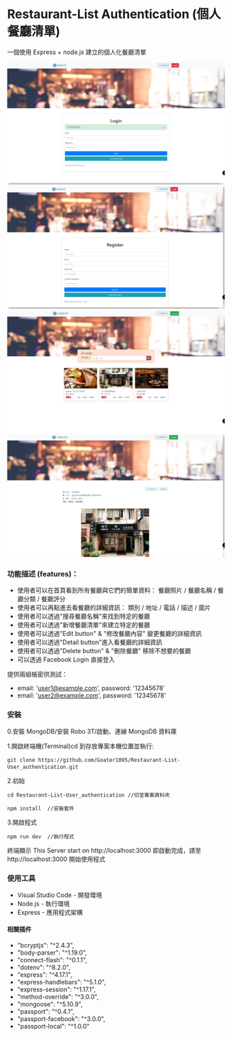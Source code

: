 # Restaurant-List Authentication (個人餐廳清單)

一個使用 Express + node.js 建立的個人化餐廳清單

![Login Page](/public/images/login.png)
![Register Page](/public/images/register.png)
![Home Page](/public/images/index.png)
![Detail Page](/public/images/show.png)

### 功能描述 (features)：

- 使用者可以在首頁看到所有餐廳與它們的簡單資料：
  餐廳照片 / 餐廳名稱 / 餐廳分類 / 餐廳評分
- 使用者可以再點進去看餐廳的詳細資訊：
  類別 / 地址 / 電話 / 描述 / 圖片
- 使用者可以透過"搜尋餐廳名稱"來找到特定的餐廳
- 使用者可以透過"新增餐廳清單"來建立特定的餐廳
- 使用者可以透過"Edit button" & "修改餐廳內容" 變更餐廳的詳細資訊
- 使用者可以透過"Detail button"進入看餐廳的詳細資訊
- 使用者可以透過"Delete button" & "刪除餐廳" 移除不想要的餐廳
- 可以透過 Facebook Login 直接登入

提供兩組帳密供測試：

- email: 'user1@example.com', password: '12345678'
- email: 'user2@example.com', password: '12345678'

### 安裝

0.安裝 MongoDB/安裝 Robo 3T/啟動、連線 MongoDB 資料庫

1.開啟終端機(Terminal)cd 到存放專案本機位置並執行:

```
git clone https://github.com/Goater1095/Restaurant-List-User_authentication.git
```

2.初始

```
cd Restaurant-List-User_authentication //切至專案資料夾
```

```
npm install  //安裝套件
```

3.開啟程式

```
npm run dev  //執行程式
```

終端顯示 This Server start on http://localhost:3000
即啟動完成，請至 http://localhost:3000 開始使用程式

### 使用工具

- Visual Studio Code - 開發環境
- Node.js - 執行環境
- Express - 應用程式架構

#### 相關插件

- "bcryptjs": "^2.4.3",
- "body-parser": "^1.19.0",
- "connect-flash": "^0.1.1",
- "dotenv": "^8.2.0",
- "express": "^4.17.1",
- "express-handlebars": "^5.1.0",
- "express-session": "^1.17.1",
- "method-override": "^3.0.0",
- "mongoose": "^5.10.9",
- "passport": "^0.4.1",
- "passport-facebook": "^3.0.0",
- "passport-local": "^1.0.0"
